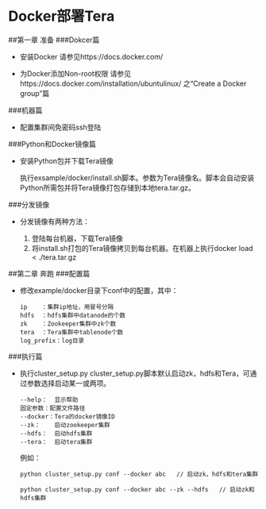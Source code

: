 Docker部署Tera
===============
##第一章 准备
###Dokcer篇
* 安装Docker
  请参见https://docs.docker.com/

* 为Docker添加Non-root权限
  请参见https://docs.docker.com/installation/ubuntulinux/ 之“Create a Docker group”篇

###机器篇
* 配置集群间免密码ssh登陆

###Python和Docker镜像篇
* 安装Python包并下载Tera镜像

  执行exsample/docker/install.sh脚本。参数为Tera镜像名。脚本会自动安装Python所需包并将Tera镜像打包存储到本地tera.tar.gz。

###分发镜像
* 分发镜像有两种方法：

  1. 登陆每台机器，下载Tera镜像
  2. 将install.sh打包的Tera镜像拷贝到每台机器。在机器上执行docker load < ./tera.tar.gz

##第二章 奔跑
###配置篇
* 修改example/docker目录下conf中的配置，其中：

  ```
  ip    ：集群ip地址，用冒号分隔
  hdfs  ：hdfs集群中datanode的个数
  zk    ：Zookeeper集群中zk个数
  tera  ：Tera集群中tablenode个数
  log_prefix：log目录
  ```

###执行篇
* 执行cluster_setup.py
  cluster_setup.py脚本默认启动zk，hdfs和Tera，可通过参数选择启动某一或两项。

      --help：  显示帮助
      固定参数：配置文件路径
      --docker：Tera的docker镜像ID
      --zk：    启动zookeeper集群
      --hdfs：  启动hdfs集群
      --tera：  启动tera集群

      
  例如：

  ```
  python cluster_setup.py conf --docker abc   // 启动zk，hdfs和tera集群
  
  python cluster_setup.py conf --docker abc --zk --hdfs   // 启动zk和hdfs集群
  ```
